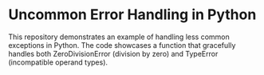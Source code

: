 # Uncommon Error Handling in Python

This repository demonstrates an example of handling less common exceptions in Python. The code showcases a function that gracefully handles both ZeroDivisionError (division by zero) and TypeError (incompatible operand types).